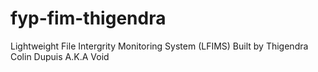 # fyp-fim-thigendra

Lightweight File Intergrity Monitoring System (LFIMS)
Built by Thigendra Colin Dupuis A.K.A Void

